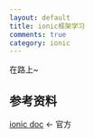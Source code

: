 ```yaml
---
layout: default
title: ionic框架学习
comments: true
category: ionic
---
```



在路上~

## 参考资料

[ionic doc](http://www.ionicframework.com/docs/) <- 官方
